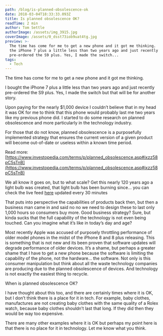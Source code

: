 ```yaml
---
path: /blog/is-planned-obsolescence-ok
date: 2018-03-04T18:33:33.093Z
title: Is planned obsolescence OK?
readTime: 2 min
author: Tom Settle
authorImage: /assets/img_3915.jpg
coverImage: /assets/0_dsst73iob9uat4tg.jpg
preview: >-
  The time has come for me to get a new phone and it got me thinking.  I bought
  the iPhone 7 plus a little less than two years ago and just recently
  pre-ordered the S9 plus. Yes, I made the switch...
tags:
  - Tech
---
```

The time has come for me to get a new phone and it got me thinking.

I bought the iPhone 7 plus a little less than two years ago and just recently pre-ordered the S9 plus. Yes, I made the switch but that will be for another story.

Upon paying for the nearly $1,000 device I couldn’t believe that in my head it was OK for me to think that this phone would probably last me two years like my previous phone did. I started to do some research on planned obsolescence and more particularly in the technology industry.

For those that do not know, planned obsolescence is a purposefully implemented strategy that ensures the current version of a given product will become out-of-date or useless within a known time period.

Read more: [https://www.investopedia.com/terms/p/planned_obsolescence.asp#ixzz58pC5sTnB](https://www.investopedia.com/terms/p/planned_obsolescence.asp#ixzz58pC5sTnB)

We all know it goes on, but to what scale? Get this nearly 120 years ago a light bulb was created, that light bulb has been burning since… you can check the live feed [here](http://www.centennialbulb.org/) updated every 30 minutes  

That puts into perspective the capabilities of products back then, but then a business man came in and said no no we need to design these to last only 1,000 hours so consumers buy more. Good business strategy? Sure, but kinda sucks that the full capability of the technology is not even being touched. Can you imagine what it’s like in today’s day and age?

Most recently Apple was accused of purposely throttling performance of older model phones in the midst of the iPhone 8 and 8 plus releasing. This is something that is not new and its been proven that software updates will degrade performance of older devices. It’s a shame, but perhaps a greater shame that I have to get a new phone because the software is limiting the capability of the phone, not the hardware… the software. Not only is this consumer manipulation but think about all the waste technology companies are producing due to the planned obsolescence of devices. And technology is not exactly the easiest thing to recycle.

When is planned obsolescence OK?

I have thought about this too, and there are certainly times where it is OK, but I don’t think there is a place for it in tech. For example, baby clothes, manufactures are not creating baby clothes with the same quality of a Rolex watch, because baby clothes shouldn’t last that long. If they did then they would be way too expensive.

There are many other examples where it is OK but perhaps my point here is that there is no place for it in technology. Let me know what you think.
